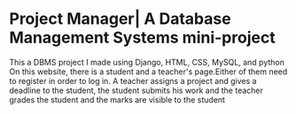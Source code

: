 # Project Manager| A Database Management Systems mini-project
This a DBMS project I made using Django, HTML, CSS, MySQL, and python
On this website, there is a student and a teacher's page.Either of them need to register in order to log in.
A teacher assigns a project and gives a deadline to the student, the student submits his work and the teacher grades the student and the marks are visible to the student
